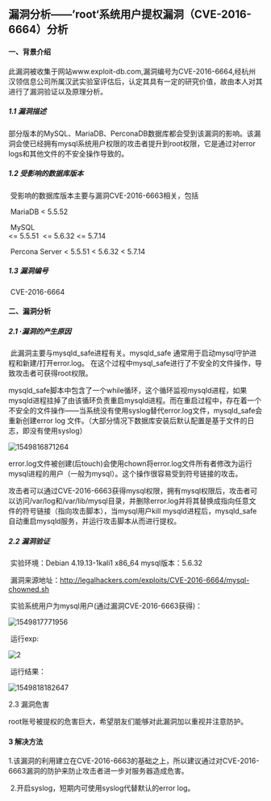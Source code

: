 ## 漏洞分析——’root‘系统用户提权漏洞（CVE-2016-6664）分析

#### 一、背景介绍

​	此漏洞被收集于网站www.exploit-db.com,漏洞编号为CVE-2016-6664,经杭州汉领信息公司所属汉武实验室评估后，认定其具有一定的研究价值，故由本人对其进行了漏洞验证以及原理分析。

##### 1.1 漏洞描述

​	部分版本的MySQL、MariaDB、PerconaDB数据库都会受到该漏洞的影响。该漏洞会使已经拥有mysql系统用户权限的攻击者提升到root权限，它是通过对error logs和其他文件的不安全操作导致的。

##### 1.2 受影响的数据库版本

​	受影响的数据库版本主要与漏洞CVE-2016-6663相关，包括

​	MariaDB 
   		 < 5.5.52

​	MySQL  
 		 <= 5.5.51
​		 <= 5.6.32
   		 <= 5.7.14

​	Percona Server
  		 < 5.5.51
   		 < 5.6.32
 		 < 5.7.14

##### 1.3 漏洞编号

​	CVE-2016-6664

  

#### 二、漏洞分析

##### 2.1  ·漏洞的产生原因

​	此漏洞主要与mysqld_safe进程有关。mysqld_safe 通常用于启动mysql守护进程和新建/打开error.log。
在这个过程中mysql_safe进行了不安全的文件操作，导致攻击者可获得root权限。

​	mysqld_safe脚本中包含了一个while循环，这个循环监视mysqld进程，如果mysqld进程挂掉了由该循环负责重启mysqld进程。而在重启过程中，存在着一个不安全的文件操作——当系统没有使用syslog替代error.log文件，mysqld_safe会重新创建error log 文件。（大部分情况下数据库安装后默认配置是基于文件的日志，即没有使用syslog）

![1549816871264](C:\Users\dqk\AppData\Roaming\Typora\typora-user-images\1549816871264.png)

​	error.log文件被创建(后touch)会使用chown将error.log文件所有者修改为运行mysql进程的用户（一般为mysql）。这个操作很容易受到符号链接的攻击。

​	攻击者可以通过CVE-2016-6663获得mysql权限，拥有mysql权限后，攻击者可以访问/var/log和/var/lib/mysql目录，并删除error.log并将其替换成指向任意文件的符号链接（指向攻击脚本），当mysql用户kill mysqld进程后，mysqld_safe自动重启mysqld服务，并运行攻击脚本从而进行提权。

##### 2.2 漏洞验证

​	实验环境：Debian 4.19.13-1kali1 x86_64	   mysql版本：5.6.32

​	漏洞来源地址：http://legalhackers.com/exploits/CVE-2016-6664/mysql-chowned.sh

​	实验系统用户为mysql用户(通过漏洞CVE-2016-6663获得)：

![1549817771956](C:\Users\dqk\AppData\Roaming\Typora\typora-user-images\1549817771956.png)

​	运行exp:

![2](https://github.com/leadsino/dqk/blob/master/2.12/images/2.gif?raw=true)

​	运行结果：

![1549818182647](C:\Users\dqk\AppData\Roaming\Typora\typora-user-images\1549818182647.png)

2.3 漏洞危害

​	root账号被提权的危害巨大，希望朋友们能够对此漏洞加以重视并注意防护。

#### 3 解决方法

​	1.该漏洞的利用建立在CVE-2016-6663的基础之上，所以建议通过对CVE-2016-6663漏洞的防护来防止攻击者进一步对服务器造成危害。

​	2.开启syslog，短期内可使用syslog代替默认的error log。

